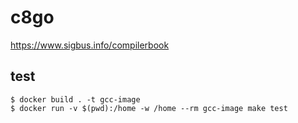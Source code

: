 c8go
===

https://www.sigbus.info/compilerbook

## test

```
$ docker build . -t gcc-image
$ docker run -v $(pwd):/home -w /home --rm gcc-image make test
```
